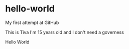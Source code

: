 # hello-world
My first attempt at GitHub

This is Tiva I'm 15 years old and I don't need a governess 

Hello World 
